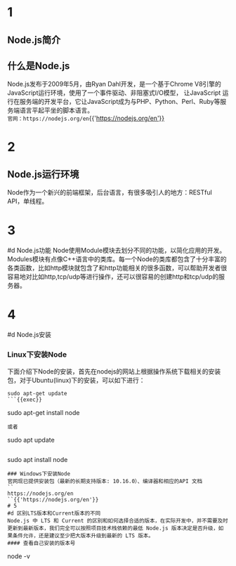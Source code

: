# 1
## Node.js简介
## 什么是Node.js
Node.js发布于2009年5月，由Ryan Dahl开发，是一个基于Chrome V8引擎的JavaScript运行环境，使用了一个事件驱动、非阻塞式I/O模型， 让JavaScript 运行在服务端的开发平台，它让JavaScript成为与PHP、Python、Perl、Ruby等服务端语言平起平坐的脚本语言。\
``
官网：https://nodejs.org/en
``{{'https://nodejs.org/en'}}
# 2
## Node.js运行环境
Node作为一个新兴的前端框架，后台语言，有很多吸引人的地方：RESTful API，单线程。
# 3
#d Node.js功能
Node使用Module模块去划分不同的功能，以简化应用的开发。Modules模块有点像C++语言中的类库。每一个Node的类库都包含了十分丰富的各类函数，比如http模块就包含了和http功能相关的很多函数，可以帮助开发者很容易地对比如http,tcp/udp等进行操作，还可以很容易的创建http和tcp/udp的服务器。
# 4
#d Node.js安装
### Linux下安装Node
下面介绍下Node的安装，首先在nodejs的网站上根据操作系统下载相关的安装包，对于Ubuntu(linux)下的安装，可以如下进行：
```
sudo apt-get update
```{{exec}}
```
sudo apt-get install node
```{{copy ls}}
或者
```
sudo apt update
```{{exec}}
```
sudo apt install node
```{{exec}}
### Windows下安装Node
官网现已提供安装包（最新的长期支持版本: 10.16.0）、编译器和相应的API 文档
``
https://nodejs.org/en
``{{'https://nodejs.org/en'}}
# 5
#d 区别LTS版本和Current版本的不同
Node.js 中 LTS 和 Current 的区别和如何选择合适的版本，在实际开发中，并不需要及时更新到最新版本，我们完全可以按照项目技术栈依赖的最低 Node.js 版本决定是否升级，如果条件允许，还是建议至少把大版本升级到最新的 LTS 版本。
#### 查看自己安装的版本号
```
node -v
```{{exec 'node -v'}}